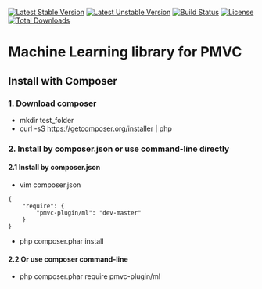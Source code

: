 [![Latest Stable Version](https://poser.pugx.org/pmvc-plugin/ml/v/stable)](https://packagist.org/packages/pmvc-plugin/ml) 
[![Latest Unstable Version](https://poser.pugx.org/pmvc-plugin/ml/v/unstable)](https://packagist.org/packages/pmvc-plugin/ml) 
[![Build Status](https://travis-ci.org/pmvc-plugin/ml.svg?branch=master)](https://travis-ci.org/pmvc-plugin/ml)
[![License](https://poser.pugx.org/pmvc-plugin/ml/license)](https://packagist.org/packages/pmvc-plugin/ml)
[![Total Downloads](https://poser.pugx.org/pmvc-plugin/ml/downloads)](https://packagist.org/packages/pmvc-plugin/ml) 

Machine Learning library for PMVC 
===============

## Install with Composer
### 1. Download composer
   * mkdir test_folder
   * curl -sS https://getcomposer.org/installer | php

### 2. Install by composer.json or use command-line directly
#### 2.1 Install by composer.json
   * vim composer.json
```
{
    "require": {
        "pmvc-plugin/ml": "dev-master"
    }
}
```
   * php composer.phar install

#### 2.2 Or use composer command-line
   * php composer.phar require pmvc-plugin/ml


